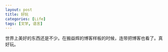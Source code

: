 ```yaml
---
layout: post
title: 好玩
categories: [Life]
tags: [文学, 语言]
---
```


世界上美好的东西还是不少。在搬益辉的博客样板的时候，连带把博客也看了。真好玩。
